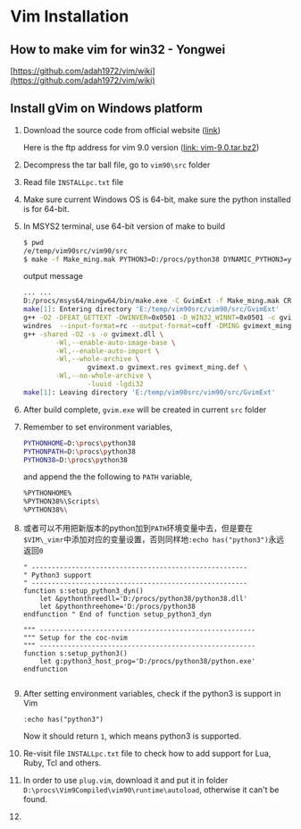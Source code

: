 # Vim Installation


## How to make vim for win32 - Yongwei

[https://github.com/adah1972/vim/wiki](https://github.com/adah1972/vim/wiki)


## Install gVim on Windows platform

1. Download the source code from official website ([link](https://www.vim.org/download.php))

   Here is the ftp address for vim 9.0 version ([link: vim-9.0.tar.bz2](ftp://ftp.vim.org/pub/vim/unix/vim-9.0.tar.bz2))

2. Decompress the tar ball file, go to `vim90\src` folder

3. Read file `INSTALLpc.txt` file

4. Make sure current Windows OS is 64-bit, make sure the python installed is for 64-bit.

5. In MSYS2 terminal, use 64-bit version of make to build

   ```bash
   $ pwd
   /e/temp/vim90src/vim90/src
   $ make -f Make_ming.mak PYTHON3=D:/procs/python38 DYNAMIC_PYTHON3=yes PYTHON3_VER=38
   ```

   output message

   ```bash
   ... ...
   D:/procs/msys64/mingw64/bin/make.exe -C GvimExt -f Make_ming.mak CROSS=no CROSS_COMPILE= CXX='g++' STATIC_STDCPLUS=no
   make[1]: Entering directory 'E:/temp/vim90src/vim90/src/GvimExt'
   g++ -O2 -DFEAT_GETTEXT -DWINVER=0x0501 -D_WIN32_WINNT=0x0501 -c gvimext.cpp -o gvimext.o
   windres  --input-format=rc --output-format=coff -DMING gvimext_ming.rc -o gvimext.res
   g++ -shared -O2 -s -o gvimext.dll \
           -Wl,--enable-auto-image-base \
           -Wl,--enable-auto-import \
           -Wl,--whole-archive \
                   gvimext.o gvimext.res gvimext_ming.def \
           -Wl,--no-whole-archive \
                   -luuid -lgdi32
   make[1]: Leaving directory 'E:/temp/vim90src/vim90/src/GvimExt'
   ```

   

6. After build complete, `gvim.exe` will be created in current `src` folder

7. Remember to set environment variables,

   ```bash
   PYTHONHOME=D:\procs\python38
   PYTHONPATH=D:\procs\python38
   PYTHON38=D:\procs\python38
   ```

   and append the the following to `PATH` variable,

   ```bash
   %PYTHONHOME%
   %PYTHON38%\Scripts\
   %PYTHON38%\
   ```

8. 或者可以不用把新版本的python加到`PATH`环境变量中去，但是要在`$VIM\_vimr`中添加对应的变量设置，否则同样地`:echo has("python3")`永远返回`0`

   ```vim
   " ------------------------------------------------------
   " Python3 support
   " ------------------------------------------------------
   function s:setup_python3_dyn()
       let &pythonthreedll='D:/procs/python38/python38.dll'
       let &pythonthreehome='D:/procs/python38
   endfunction " End of function setup_python3_dyn
   
   """ ------------------------------------------------------
   """ Setup for the coc-nvim
   """ ------------------------------------------------------
   function s:setup_python3()
       let g:python3_host_prog='D:/procs/python38/python.exe'
   endfunction
   

8. After setting environment variables, check if the python3 is support in Vim

   ```vim
   :echo has("python3")
   ```

   Now it should return `1`, which means python3 is supported.

10. Re-visit file `INSTALLpc.txt` file to check how to add support for Lua, Ruby, Tcl and others.

11. In order to use `plug.vim`, download it and put it in folder `D:\procs\Vim9Compiled\vim90\runtime\autoload`, otherwise it can't be found.

9. 
